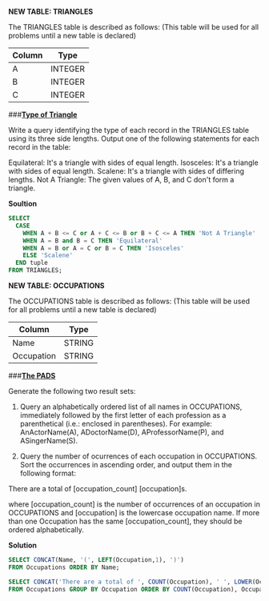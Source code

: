 **NEW TABLE: TRIANGLES**

The TRIANGLES table is described as follows: (This table will be used for all problems until a new table is declared)

|  Column | Type |
|---|---|
| A | INTEGER |
| B | INTEGER |
| C | INTEGER | 

###**[Type of Triangle](https://www.hackerrank.com/challenges/what-type-of-triangle)**

Write a query identifying the type of each record in the TRIANGLES table using its three side lengths. Output one of the following statements for each record in the table:

Equilateral: It's a triangle with  sides of equal length.
Isosceles: It's a triangle with  sides of equal length.
Scalene: It's a triangle with  sides of differing lengths.
Not A Triangle: The given values of A, B, and C don't form a triangle.

**Soultion**
```sql
SELECT
  CASE
    WHEN A + B <= C or A + C <= B or B + C <= A THEN 'Not A Triangle'
    WHEN A = B and B = C THEN 'Equilateral'
    WHEN A = B or A = C or B = C THEN 'Isosceles'
    ELSE 'Scalene'
  END tuple
FROM TRIANGLES;
```

**NEW TABLE: OCCUPATIONS**

The OCCUPATIONS table is described as follows: (This table will be used for all problems until a new table is declared)

|  Column | Type |
|---|---|
| Name | STRING |
| Occupation | STRING | 

###**[The PADS](https://www.hackerrank.com/challenges/the-pads)**

Generate the following two result sets:

1. Query an alphabetically ordered list of all names in OCCUPATIONS, immediately followed by the first letter of each profession as a parenthetical (i.e.: enclosed in parentheses). For example: AnActorName(A), ADoctorName(D), AProfessorName(P), and ASingerName(S).

2. Query the number of ocurrences of each occupation in OCCUPATIONS. Sort the occurrences in ascending order, and output them in the following format:

There are a total of [occupation_count] [occupation]s.

where [occupation_count] is the number of occurrences of an occupation in OCCUPATIONS and [occupation] is the lowercase occupation name. If more than one Occupation has the same [occupation_count], they should be ordered alphabetically.

**Solution**
```sql
SELECT CONCAT(Name, '(', LEFT(Occupation,1), ')')
FROM Occupations ORDER BY Name;

SELECT CONCAT('There are a total of ', COUNT(Occupation), ' ', LOWER(Occupation), 's.')
FROM Occupations GROUP BY Occupation ORDER BY COUNT(Occupation), Occupation;
```

